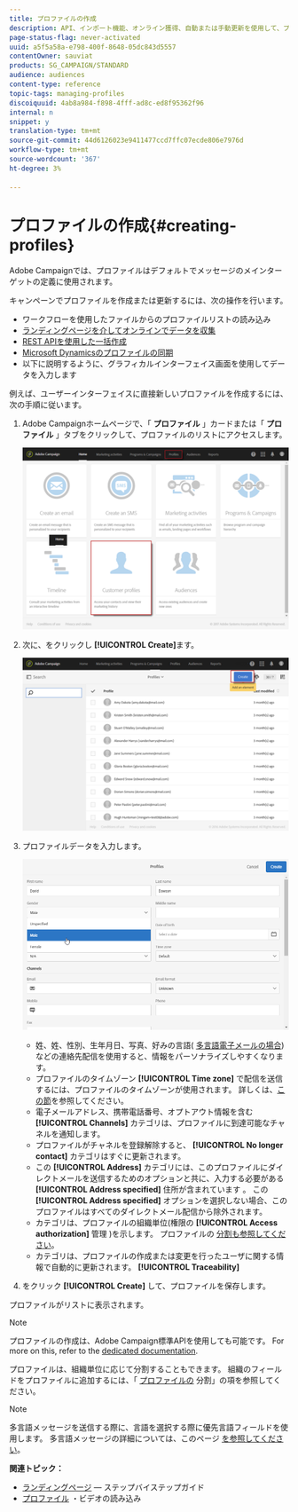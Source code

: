 ```yaml
---
title: プロファイルの作成
description: API、インポート機能、オンライン獲得、自動または手動更新を使用して、プロファイルを作成し、連絡先のデータを収集する方法を説明します。
page-status-flag: never-activated
uuid: a5f5a58a-e798-400f-8648-05dc843d5557
contentOwner: sauviat
products: SG_CAMPAIGN/STANDARD
audience: audiences
content-type: reference
topic-tags: managing-profiles
discoiquuid: 4ab8a984-f898-4fff-ad8c-ed8f95362f96
internal: n
snippet: y
translation-type: tm+mt
source-git-commit: 44d6126023e9411477ccd7ffc07ecde806e7976d
workflow-type: tm+mt
source-wordcount: '367'
ht-degree: 3%

---
```



# プロファイルの作成{#creating-profiles}

Adobe Campaignでは、プロファイルはデフォルトでメッセージのメインターゲットの定義に使用されます。

キャンペーンでプロファイルを作成または更新するには、次の操作を行います。

* ワークフローを使用したファイルからのプロファイルリストの読み込み [](../../automating/using/creating-import-workflow-templates.md)
* [ランディングページを介してオンラインでデータを収集](../../channels/using/getting-started-with-landing-pages.md)
* [REST APIを使用した一括作成](../../api/using/get-started-apis.md)
* [Microsoft Dynamicsのプロファイルの同期](../../integrating/using/working-with-campaign-standard-and-microsoft-dynamics-365.md)
* 以下に説明するように、グラフィカルインターフェイス画面を使用してデータを入力します

例えば、ユーザーインターフェイスに直接新しいプロファイルを作成するには、次の手順に従います。

1. Adobe Campaignホームページで、「 **プロファイル** 」カードまたは「 **プロファイル** 」タブをクリックして、プロファイルのリストにアクセスします。

   ![](assets/profile_creation_1.png)

1. 次に、をクリックし **[!UICONTROL Create]**&#x200B;ます。

   ![](assets/profile_creation.png)

1. プロファイルデータを入力します。

   ![](assets/profile_creation1.png)

   * 姓、姓、性別、生年月日、写真、好みの言語( [多言語電子メールの場合](../../channels/using/creating-a-multilingual-email.md))などの連絡先配信を使用すると、情報をパーソナライズしやすくなります。
   * プロファイルのタイムゾーン **[!UICONTROL Time zone]** で配信を送信するには、プロファイルのタイムゾーンが使用されます。 詳しくは、[この節](../../sending/using/sending-messages-at-the-recipient-s-time-zone.md)を参照してください。
   * 電子メールアドレス、携帯電話番号、オプトアウト情報を含む **[!UICONTROL Channels]** カテゴリは、プロファイルに到達可能なチャネルを通知します。
   * プロファイルがチャネルを登録解除すると、 **[!UICONTROL No longer contact]** カテゴリはすぐに更新されます。
   * この **[!UICONTROL Address]** カテゴリには、このプロファイルにダイレクトメールを送信するためのオプションと共に、入力する必要がある **[!UICONTROL Address specified]** 住所が含まれています [](../../channels/using/about-direct-mail.md) 。 この **[!UICONTROL Address specified]** オプションを選択しない場合、このプロファイルはすべてのダイレクトメール配信から除外されます。
   * カテゴリは、プロファイルの組織単位(権限の **[!UICONTROL Access authorization]** 管理 [](../../administration/using/about-access-management.md))を示します。 プロファイルの [分割も参照してください](../../administration/using/organizational-units.md#partitioning-profiles)。
   * カテゴリは、プロファイルの作成または変更を行ったユーザに関する情報で自動的に更新されます。 **[!UICONTROL Traceability]**

1. をクリック **[!UICONTROL Create]** して、プロファイルを保存します。

プロファイルがリストに表示されます。

>[!NOTE]
>
>プロファイルの作成は、Adobe Campaign標準APIを使用しても可能です。 For more on this, refer to the [dedicated documentation](../../api/using/creating-profiles.md).

プロファイルは、組織単位に応じて分割することもできます。 組織のフィールドをプロファイルに追加するには、「 [プロファイルの](../../administration/using/organizational-units.md#partitioning-profiles) 分割」の項を参照してください。

>[!NOTE]
>
>多言語メッセージを送信する際に、言語を選択する際に優先言語フィールドを使用します。 多言語メッセージの詳細については、このページ [を参照してください](../../channels/using/creating-a-multilingual-email.md)。

**関連トピック：**

* [ランディングページ](../../channels/using/getting-started-with-landing-pages.md) — ステップバイステップガイド
* [プロファイル](https://video.tv.adobe.com/v/24993?captions=jpn) ・ビデオの読み込み
